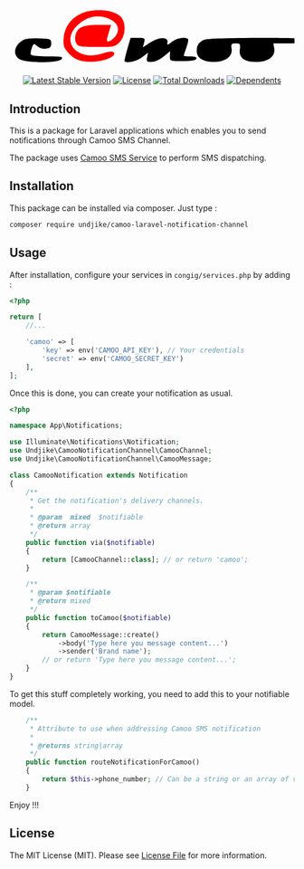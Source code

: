 <p align="center">
    <svg xmlns="http://www.w3.org/2000/svg" xmlns:xlink="http://www.w3.org/1999/xlink" version="1.1" id="Layer_1" x="0px" y="0px" viewBox="10 2 153.7 33" style="enable-background:new 0 0 153.7 33;" xml:space="preserve" class="hk_svg">
        <style type="text/css">
            .st0{fill:#ff0000;}
        </style>
        <g xmlns="http://www.w3.org/2000/svg" transform="translate(0.000000,49.000000) scale(0.100000,-0.100000)" fill="#000000" stroke="none">
            <path class="st0" d="M482 429 c-54 -27 -84 -70 -90 -128 -3 -40 0 -52 22 -78 36 -42 75 -56 145 -51 63 4 121 32 103 50 -7 7 -26 5 -60 -6 -132 -44 -228 60 -139 149 46 46 102 62 158 44 59 -19 80 -59 52 -98 -11 -14 -27 -27 -36 -29 -15 -3 -15 1 -3 42 l14 46 -72 0 c-80 0 -110 -14 -120 -55 -4 -14 -2 -34 4 -44 9 -17 22 -20 109 -20 93 -1 100 1 125 26 28 28 36 86 15 125 -26 49 -151 64 -227 27z"></path>
            <path d="M175 289 c-49 -28 -60 -77 -23 -103 31 -22 210 -23 228 -1 11 13 2 15 -73 15 -47 0 -88 4 -91 9 -4 5 -1 22 4 36 10 26 11 27 29 11 11 -10 31 -16 48 -14 22 2 28 8 28 28 0 24 -3 25 -65 27 -36 2 -74 -2 -85 -8z"></path>
            <path d="M736 242 c-9 -32 -16 -61 -16 -65 0 -17 64 -5 94 18 l33 25 -5 -25 c-4 -22 -1 -25 25 -25 17 0 43 12 64 29 l35 29 -1 -27 c0 -26 1 -26 69 -26 47 0 71 4 74 13 2 8 -8 12 -32 12 -20 0 -36 2 -36 4 0 2 6 22 14 44 8 22 12 43 9 46 -14 13 -62 5 -87 -15 -26 -20 -27 -20 -24 -3 5 31 -46 30 -93 -1 l-40 -26 7 26 c6 24 4 25 -34 25 l-39 0 -17 -58z"></path>
            <path d="M1145 288 c-27 -15 -35 -28 -35 -60 0 -36 34 -58 91 -58 62 0 103 30 97 71 -4 26 -1 29 22 29 24 0 26 -3 22 -34 -5 -44 25 -66 89 -66 62 0 103 30 97 71 l-5 29 73 0 c51 0 75 4 84 15 11 13 -18 15 -251 15 -178 -1 -271 -4 -284 -12z"></path>
        </g>
    </svg>
</p>

<p align="center">
    <a href="https://packagist.org/packages/undjike/camoo-laravel-notification-channel"><img src="https://poser.pugx.org/undjike/camoo-laravel-notification-channel/v/stable.svg" alt="Latest Stable Version"></a>
    <a href="https://packagist.org/packages/undjike/camoo-laravel-notification-channel"><img src="https://poser.pugx.org/undjike/camoo-laravel-notification-channel/license.svg" alt="License"></a>
    <a href="https://packagist.org/packages/undjike/camoo-laravel-notification-channel"><img src="https://poser.pugx.org/undjike/camoo-laravel-notification-channel/d/total.svg" alt="Total Downloads"></a>
    <a href="https://packagist.org/packages/undjike/camoo-laravel-notification-channel"><img src="https://poser.pugx.org/undjike/camoo-laravel-notification-channel/dependents.svg" alt="Dependents"></a>
</p>

## Introduction

This is a package for Laravel applications which enables you to send notifications through Camoo SMS Channel.

The package uses <a href="https://www.camoo.cm/bulk-sms">Camoo SMS Service</a> to perform SMS dispatching.

## Installation

This package can be installed via composer. Just type :

```bash
composer require undjike/camoo-laravel-notification-channel
```

## Usage

After installation, configure your services in `congig/services.php` by adding :

```php
<?php

return [
    //...

    'camoo' => [
        'key' => env('CAMOO_API_KEY'), // Your credentials 
        'secret' => env('CAMOO_SECRET_KEY')
    ],
];
```

Once this is done, you can create your notification as usual.

```php
<?php

namespace App\Notifications;

use Illuminate\Notifications\Notification;
use Undjike\CamooNotificationChannel\CamooChannel;
use Undjike\CamooNotificationChannel\CamooMessage;

class CamooNotification extends Notification
{
    /**
     * Get the notification's delivery channels.
     *
     * @param  mixed  $notifiable
     * @return array
     */
    public function via($notifiable)
    {
        return [CamooChannel::class]; // or return 'camoo';
    }

    /**
     * @param $notifiable
     * @return mixed
     */
    public function toCamoo($notifiable)
    {
        return CamooMessage::create()
            ->body('Type here you message content...')
            ->sender('Brand name');
        // or return 'Type here you message content...';
    }
}

```

To get this stuff completely working, you need to add this
to your notifiable model.


```php
    /**
     * Attribute to use when addressing Camoo SMS notification
     *
     * @returns string|array
     */
    public function routeNotificationForCamoo()
    {
        return $this->phone_number; // Can be a string or an array of valid phone numbers
    }
```

Enjoy !!!

## License

The MIT License (MIT). Please see [License File](LICENSE.md) for more information.
